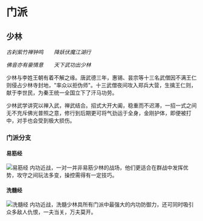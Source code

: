 # 门派
## 少林
*古刹紫竹禅钟鸣　　降妖伏魔江湖行*

*佛音亦有豪情意　　天下武功出少林*

少林与李姓王朝有着不解之缘。唐武德三年，惠锡、昙宗等十三名武僧因不满王仁则侵占少林寺封地，"率众以拒伪师"。十三武僧夜间攻入郑兵大营，生擒王仁则，献于李世民，为秦王统一全国立下了汗马功劳。

少林武学讲究以禅入武，禅武结合。招式大开大阖，稳重而不迟滞，一招一式之间无不充斥佛光普照之意，修行到后期更可将气劲运于全身，金刚护体，即便被打中，对手也会受到极大损伤。

### 门派分支
#### 易筋经
![易筋经](http://jx3.xoyo.com/zt/2014/11/21/zt/menpai/assets/images/sl/sl01.jpg)
内功近战，一对一并非易筋少林的战场，他们更适合在群战中发挥优势，攻守之间玩法多变，操控需得有一定技巧。
#### 洗髓经
![洗髓经](http://jx3.xoyo.com/zt/2014/11/21/zt/menpai/assets/images/sl/sl02.jpg)
内功近战，洗髓少林具所有门派中最强大的内功防御力，还可同时吸引众多敌人仇恨，一夫当关，万夫莫开。